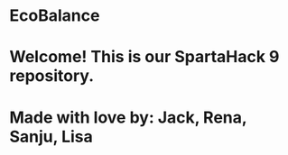 # EcoBalance

# Welcome! This is our SpartaHack 9 repository.
# Made with love by: Jack, Rena, Sanju, Lisa
